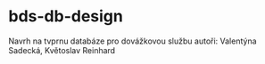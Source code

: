 # bds-db-design

Navrh na tvprnu databáze pro dovážkovou službu
autoři: Valentýna Sadecká, Květoslav Reinhard
